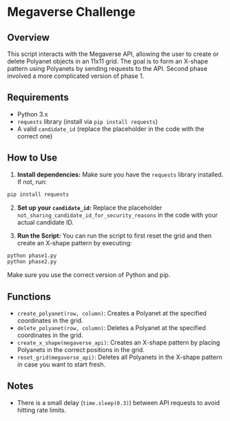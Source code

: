 # Megaverse Challenge

## Overview
This script interacts with the Megaverse API, allowing the user to create or delete Polyanet objects in an 11x11 grid. The goal is to form an X-shape pattern using Polyanets by sending requests to the API. Second phase involved a more complicated version of phase 1.

## Requirements
- Python 3.x
- `requests` library (install via `pip install requests`)
- A valid `candidate_id` (replace the placeholder in the code with the correct one)

## How to Use

1. **Install dependencies:**
   Make sure you have the `requests` library installed. If not, run:

```bash
pip install requests
```

2. **Set up your `candidate_id`:**
Replace the placeholder `not_sharing_candidate_id_for_security_reasons` in the code with your actual candidate ID.

3. **Run the Script:**
You can run the script to first reset the grid and then create an X-shape pattern by executing:

```bash
python phase1.py
python phase2.py
```

Make sure you use the correct version of Python and pip.

## Functions

- `create_polyanet(row, column)`: Creates a Polyanet at the specified coordinates in the grid.
- `delete_polyanet(row, column)`: Deletes a Polyanet at the specified coordinates in the grid.
- `create_x_shape(megaverse_api)`: Creates an X-shape pattern by placing Polyanets in the correct positions in the grid.
- `reset_grid(megaverse_api)`: Deletes all Polyanets in the X-shape pattern in case you want to start fresh.

## Notes

- There is a small delay (`time.sleep(0.3)`) between API requests to avoid hitting rate limits.
